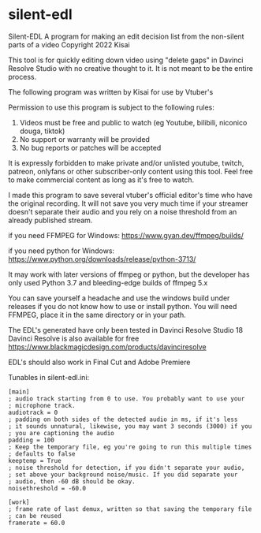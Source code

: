 # silent-edl
Silent-EDL A program for making an edit decision list from the non-silent parts of a video
Copyright 2022 Kisai

This tool is for quickly editing down video using "delete gaps" in 
Davinci Resolve Studio with no creative thought to it. It is not 
meant to be the entire process.

The following program was written by Kisai for use by Vtuber's

Permission to use this program is subject to the following rules:
1. Videos must be free and public to watch (eg Youtube, bilibili, niconico douga, tiktok)
2. No support or warranty will be provided
3. No bug reports or patches will be accepted

It is expressly forbidden to make private and/or unlisted youtube,
twitch, patreon, onlyfans or other subscriber-only content using 
this tool. Feel free to make commercial content as long as it's 
free to watch.
 
I made this program to save several vtuber's official editor's 
time who have the original recording. It will not save you very much
time if your streamer doesn't separate their audio and you rely on a 
noise threshold from an already published stream.

if you need FFMPEG for Windows: 
  https://www.gyan.dev/ffmpeg/builds/
  
if you need python for Windows: 
  https://www.python.org/downloads/release/python-3713/
  
It may work with later versions of ffmpeg or python, but the developer
has only used Python 3.7 and bleeding-edge builds of ffmpeg 5.x

You can save yourself a headache and use the windows build under releases
if you do not know how to use or install python. You will need FFMPEG,
place it in the same directory or in your path.

The EDL's generated have only been tested in Davinci Resolve Studio 18
Davinci Resolve is also available for free
https://www.blackmagicdesign.com/products/davinciresolve

EDL's should also work in Final Cut and Adobe Premiere

Tunables in silent-edl.ini:
```
[main]
; audio track starting from 0 to use. You probably want to use your 
; microphone track.
audiotrack = 0 
; padding on both sides of the detected audio in ms, if it's less 
; it sounds unnatural, likewise, you may want 3 seconds (3000) if you
; you are captioning the audio
padding = 100
; Keep the temporary file, eg you're going to run this multiple times
; defaults to false
keeptemp = True
; noise threshold for detection, if you didn't separate your audio, 
; set above your background noise/music. If you did separate your
; audio, then -60 dB should be okay.
noisethreshold = -60.0

[work]
; frame rate of last demux, written so that saving the temporary file
; can be reused
framerate = 60.0 
```
